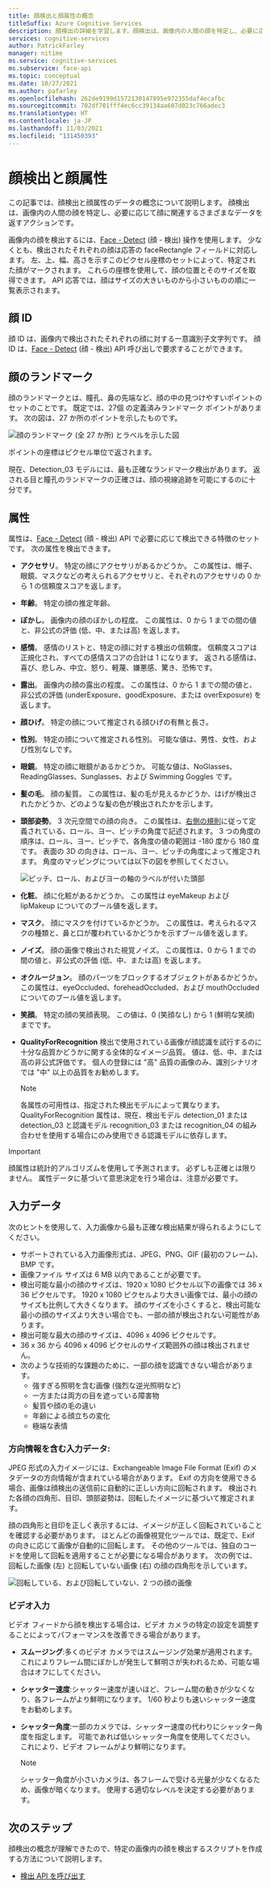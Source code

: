 ```yaml
---
title: 顔検出と顔属性の概念
titleSuffix: Azure Cognitive Services
description: 顔検出の詳細を学習します。顔検出は、画像内の人間の顔を特定し、必要に応じて顔に関連するさまざまなデータを返すアクションです。
services: cognitive-services
author: PatrickFarley
manager: nitime
ms.service: cognitive-services
ms.subservice: face-api
ms.topic: conceptual
ms.date: 10/27/2021
ms.author: pafarley
ms.openlocfilehash: 262de9199d1572130147895e972355daf4ecafbc
ms.sourcegitcommit: 702df701fff4ec6cc39134aa607d023c766adec3
ms.translationtype: HT
ms.contentlocale: ja-JP
ms.lasthandoff: 11/03/2021
ms.locfileid: "131450393"
---
```

# <a name="face-detection-and-attributes"></a>顔検出と顔属性

この記事では、顔検出と顔属性のデータの概念について説明します。 顔検出は、画像内の人間の顔を特定し、必要に応じて顔に関連するさまざまなデータを返すアクションです。

画像内の顔を検出するには、[Face - Detect](https://westus.dev.cognitive.microsoft.com/docs/services/563879b61984550e40cbbe8d/operations/563879b61984550f30395236) (顔 - 検出) 操作を使用します。 少なくとも、検出されたそれぞれの顔は応答の faceRectangle フィールドに対応します。 左、上、幅、高さを示すこのピクセル座標のセットによって、特定された顔がマークされます。 これらの座標を使用して、顔の位置とそのサイズを取得できます。 API 応答では、顔はサイズの大きいものから小さいものの順に一覧表示されます。

## <a name="face-id"></a>顔 ID

顔 ID は、画像内で検出されたそれぞれの顔に対する一意識別子文字列です。 顔 ID は、[Face - Detect](https://westus.dev.cognitive.microsoft.com/docs/services/563879b61984550e40cbbe8d/operations/563879b61984550f30395236) (顔 - 検出) API 呼び出しで要求することができます。

## <a name="face-landmarks"></a>顔のランドマーク

顔のランドマークとは、瞳孔、鼻の先端など、顔の中の見つけやすいポイントのセットのことです。 既定では、27個 の定義済みランドマーク ポイントがあります。 次の図は、27 か所のポイントを示したものです。

![顔のランドマーク (全 27 か所) とラベルを示した図](../Images/landmarks.1.jpg)

ポイントの座標はピクセル単位で返されます。

現在、Detection_03 モデルには、最も正確なランドマーク検出があります。 返される目と瞳孔のランドマークの正確さは、顔の視線追跡を可能にするのに十分です。

## <a name="attributes"></a>属性

属性は、[Face - Detect](https://westus.dev.cognitive.microsoft.com/docs/services/563879b61984550e40cbbe8d/operations/563879b61984550f30395236) (顔 - 検出) API で必要に応じて検出できる特徴のセットです。 次の属性を検出できます。

* **アクセサリ**。 特定の顔にアクセサリがあるかどうか。 この属性は、帽子、眼鏡、マスクなどの考えられるアクセサリと、それぞれのアクセサリの 0 から 1 の信頼度スコアを返します。
* **年齢**。 特定の顔の推定年齢。
* **ぼかし**。 画像内の顔のぼかしの程度。 この属性は、0 から 1 までの間の値と、非公式の評価 (低、中、または高) を返します。
* **感情**。 感情のリストと、特定の顔に対する検出の信頼度。 信頼度スコアは正規化され、すべての感情スコアの合計は 1 になります。 返される感情は、喜び、悲しみ、中立、怒り、軽蔑、嫌悪感、驚き、恐怖です。
* **露出**。 画像内の顔の露出の程度。 この属性は、0 から 1 までの間の値と、非公式の評価 (underExposure、goodExposure、または overExposure) を返します。
* **顔ひげ**。 特定の顔について推定される顔ひげの有無と長さ。
* **性別**。 特定の顔について推定される性別。 可能な値は、男性、女性、および性別なしです。
* **眼鏡**。 特定の顔に眼鏡があるかどうか。 可能な値は、NoGlasses、ReadingGlasses、Sunglasses、および Swimming Goggles です。
* **髪の毛**。 顔の髪質。 この属性は、髪の毛が見えるかどうか、はげが検出されたかどうか、どのような髪の色が検出されたかを示します。
* **頭部姿勢**。 3 次元空間での顔の向き。 この属性は、[右側の規則](https://en.wikipedia.org/wiki/Right-hand_rule)に従って定義されている、ロール、ヨー、ピッチの角度で記述されます。 3 つの角度の順序は、ロール、ヨー、ピッチで、各角度の値の範囲は -180 度から 180 度です。 表面の 3D の向きは、ロール、ヨー、ピッチの角度によって推定されます。 角度のマッピングについては以下の図を参照してください。

    ![ピッチ、ロール、およびヨーの軸のラベルが付いた頭部](../Images/headpose.1.jpg)
* **化粧**。 顔に化粧があるかどうか。 この属性は eyeMakeup および lipMakeup についてのブール値を返します。
* **マスク**。  顔にマスクを付けているかどうか。 この属性は、考えられるマスクの種類と、鼻と口が覆われているかどうかを示すブール値を返します。
* **ノイズ**。 顔の画像で検出された視覚ノイズ。 この属性は、0 から 1 までの間の値と、非公式の評価 (低、中、または高) を返します。
* **オクルージョン**。 顔のパーツをブロックするオブジェクトがあるかどうか。 この属性は、eyeOccluded、foreheadOccluded、および mouthOccluded についてのブール値を返します。
* **笑顔**。 特定の顔の笑顔表現。 この値は、0 (笑顔なし) から 1 (鮮明な笑顔) までです。
* **QualityForRecognition** 検出で使用されている画像が顔認識を試行するのに十分な品質かどうかに関する全体的なイメージ品質。 値は、低、中、または高の非公式評価です。 個人の登録には "高" 品質の画像のみ、識別シナリオでは "中" 以上の品質をお勧めします。
    >[!NOTE]
    > 各属性の可用性は、指定された検出モデルによって異なります。 QualityForRecognition 属性は、現在、検出モデル detection_01 または detection_03 と認識モデル recognition_03 または recognition_04 の組み合わせを使用する場合にのみ使用できる認識モデルに依存します。

> [!IMPORTANT]
> 顔属性は統計的アルゴリズムを使用して予測されます。 必ずしも正確とは限りません。 属性データに基づいて意思決定を行う場合は、注意が必要です。

## <a name="input-data"></a>入力データ

次のヒントを使用して、入力画像から最も正確な検出結果が得られるようにしてください。

* サポートされている入力画像形式は、JPEG、PNG、GIF (最初のフレーム)、BMP です。 
* 画像ファイル サイズは 6 MB 以内であることが必要です。
* 検出可能な最小の顔のサイズは、1920 x 1080 ピクセル以下の画像では 36 x 36 ピクセルです。 1920 x 1080 ピクセルより大きい画像では、最小の顔のサイズも比例して大きくなります。 顔のサイズを小さくすると、検出可能な最小の顔のサイズより大きい場合でも、一部の顔が検出されない可能性があります。
* 検出可能な最大の顔のサイズは、4096 x 4096 ピクセルです。
* 36 x 36 から 4096 x 4096 ピクセルのサイズ範囲外の顔は検出されません。
* 次のような技術的な課題のために、一部の顔を認識できない場合があります。
  * 強すぎる照明を含む画像 (強烈な逆光照明など)
  * 一方または両方の目を遮っている障害物
  * 髪質や顔の毛の違い
  * 年齢による顔立ちの変化
  * 極端な表情

### <a name="input-data-with-orientation-information"></a>方向情報を含む入力データ:

JPEG 形式の入力イメージには、Exchangeable Image File Format (Exif) のメタデータの方向情報が含まれている場合があります。 Exif の方向を使用できる場合、画像は顔検出の送信前に自動的に正しい方向に回転されます。 検出された各顔の四角形、目印、頭部姿勢は、回転したイメージに基づいて推定されます。

顔の四角形と目印を正しく表示するには、イメージが正しく回転されていることを確認する必要があります。 ほとんどの画像視覚化ツールでは、既定で、Exif の向きに応じて画像が自動的に回転します。 その他のツールでは、独自のコードを使用して回転を適用することが必要になる場合があります。 次の例では、回転した画像 (左) と回転していない画像 (右) の顔の四角形を示しています。

![回転している、および回転していない、2 つの顔の画像](../Images/image-rotation.png)

### <a name="video-input"></a>ビデオ入力

ビデオ フィードから顔を検出する場合は、ビデオ カメラの特定の設定を調整することによってパフォーマンスを改善できる場合があります。

* **スムージング**:多くのビデオ カメラではスムージング効果が適用されます。 これによりフレーム間にぼかしが発生して鮮明さが失われるため、可能な場合はオフにしてください。
* **シャッター速度**:シャッター速度が速いほど、フレーム間の動きが少なくなり、各フレームがより鮮明になります。 1/60 秒よりも速いシャッター速度をお勧めします。
* **シャッター角度**:一部のカメラでは、シャッター速度の代わりにシャッター角度を指定します。 可能であれば低いシャッター角度を使用してください。 これにより、ビデオ フレームがより鮮明になります。

    >[!NOTE]
    > シャッター角度が小さいカメラは、各フレームで受ける光量が少なくなるため、画像が暗くなります。 使用する適切なレベルを決定する必要があります。

## <a name="next-steps"></a>次のステップ

顔検出の概念が理解できたので、特定の画像内の顔を検出するスクリプトを作成する方法について説明します。

* [検出 API を呼び出す](../Face-API-How-to-Topics/HowtoDetectFacesinImage.md)
